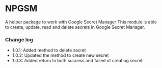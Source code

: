 # NPGSM
A helper package to work with Google Secret Manager
This module is able to create, update, read and delete secrets in Google Secret Manager.

### Change log
- 1.0.1: Added method to delete secret
- 1.0.2: Updated the method to create new secret
- 1.0.3: Added return to both success and failed of creating secret

